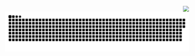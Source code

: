 <img align="right" src="https://visitor-badge.laobi.icu/badge?page_id=aadltya.aadltya" />

<img src="https://raw.githubusercontent.com/aadltya/aadltya/output/snake.svg" alt="Snake animation" />
<br>

<!--### statistics
<div align="left">
  <img src="https://github-readme-stats.vercel.app/api/top-langs?username=aadltya&locale=en&hide_title=false&layout=compact&card_width=320&langs_count=5&theme=dracula&hide_border=false&order=2" height="150" alt="languages graph"  />
</div> -->
<!--
**aadltya/aadltya** is a ✨ _special_ ✨ repository because its `README.md` (this file) appears on your GitHub profile.

Here are some ideas to get you started:

- 🔭 I’m currently working on ...
- 🌱 I’m currently learning ...
- 👯 I’m looking to collaborate on ...
- 🤔 I’m looking for help with ...
- 💬 Ask me about ...
- 📫 How to reach me: ...
- 😄 Pronouns: ...
- ⚡ Fun fact: ...
-->
